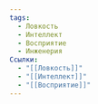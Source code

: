 ```yaml
---
tags:
  - Ловкость
  - Интеллект
  - Восприятие
  - Инженерия
Ссылки:
  - "[[Ловкость]]"
  - "[[Интеллект]]"
  - "[[Восприятие]]"
---
```


